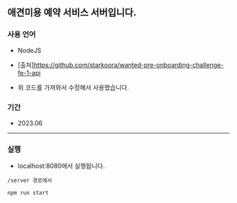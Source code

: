 ## 애견미용 예약 서비스 서버입니다.

### 사용 언어

- NodeJS

- [출처]https://github.com/starkoora/wanted-pre-onboarding-challenge-fe-1-api
- 위 코드를 가져와서 수정해서 사용했습니다.

### 기간

- 2023.06

---

### 실행

- localhost:8080에서 실행됩니다.

```
/server 경로에서

npm run start

```
